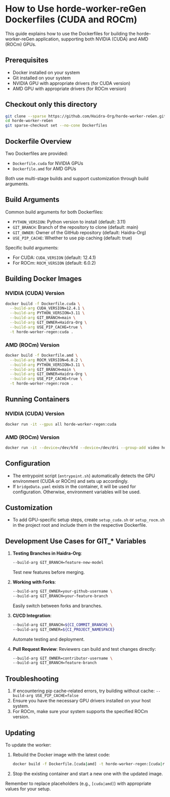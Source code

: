 # How to Use horde-worker-reGen Dockerfiles (CUDA and ROCm)

This guide explains how to use the Dockerfiles for building the horde-worker-reGen application, supporting both NVIDIA (CUDA) and AMD (ROCm) GPUs.

## Prerequisites

- Docker installed on your system
- Git installed on your system
- NVIDIA GPU with appropriate drivers (for CUDA version)
- AMD GPU with appropriate drivers (for ROCm version)

## Checkout only this directory
```bash
git clone --sparse https://github.com/Haidra-Org/horde-worker-reGen.git
cd horde-worker-reGen
git sparse-checkout set --no-cone Dockerfiles
```

## Dockerfile Overview

Two Dockerfiles are provided:
- `Dockerfile.cuda` for NVIDIA GPUs
- `Dockerfile.amd` for AMD GPUs

Both use multi-stage builds and support customization through build arguments.

## Build Arguments

Common build arguments for both Dockerfiles:

- `PYTHON_VERSION`: Python version to install (default: 3.11)
- `GIT_BRANCH`: Branch of the repository to clone (default: main)
- `GIT_OWNER`: Owner of the GitHub repository (default: Haidra-Org)
- `USE_PIP_CACHE`: Whether to use pip caching (default: true)

Specific build arguments:
- For CUDA: `CUDA_VERSION` (default: 12.4.1)
- For ROCm: `ROCM_VERSION` (default: 6.0.2)

## Building Docker Images

### NVIDIA (CUDA) Version

```bash
docker build -f Dockerfile.cuda \
  --build-arg CUDA_VERSION=12.4.1 \
  --build-arg PYTHON_VERSION=3.11 \
  --build-arg GIT_BRANCH=main \
  --build-arg GIT_OWNER=Haidra-Org \
  --build-arg USE_PIP_CACHE=true \
  -t horde-worker-regen:cuda .
```

### AMD (ROCm) Version

```bash
docker build -f Dockerfile.amd \
  --build-arg ROCM_VERSION=6.0.2 \
  --build-arg PYTHON_VERSION=3.11 \
  --build-arg GIT_BRANCH=main \
  --build-arg GIT_OWNER=Haidra-Org \
  --build-arg USE_PIP_CACHE=true \
  -t horde-worker-regen:rocm .
```

## Running Containers

### NVIDIA (CUDA) Version

```bash
docker run -it --gpus all horde-worker-regen:cuda
```

### AMD (ROCm) Version

```bash
docker run -it --device=/dev/kfd --device=/dev/dri --group-add video horde-worker-regen:rocm
```

## Configuration

- The entrypoint script (`entrypoint.sh`) automatically detects the GPU environment (CUDA or ROCm) and sets up accordingly.
- If `bridgeData.yaml` exists in the container, it will be used for configuration. Otherwise, environment variables will be used.

## Customization

- To add GPU-specific setup steps, create `setup_cuda.sh` or `setup_rocm.sh` in the project root and include them in the respective Dockerfile.

## Development Use Cases for GIT_* Variables

1. **Testing Branches in Haidra-Org**:
   ```bash
   --build-arg GIT_BRANCH=feature-new-model
   ```
   Test new features before merging.

2. **Working with Forks**:
   ```bash
   --build-arg GIT_OWNER=your-github-username \
   --build-arg GIT_BRANCH=your-feature-branch
   ```
   Easily switch between forks and branches.

3. **CI/CD Integration**:
   ```bash
   --build-arg GIT_BRANCH=${CI_COMMIT_BRANCH} \
   --build-arg GIT_OWNER=${CI_PROJECT_NAMESPACE}
   ```
   Automate testing and deployment.

4. **Pull Request Review**:
   Reviewers can build and test changes directly:
   ```bash
   --build-arg GIT_OWNER=contributor-username \
   --build-arg GIT_BRANCH=feature-branch
   ```

## Troubleshooting

1. If encountering pip cache-related errors, try building without cache: `--build-arg USE_PIP_CACHE=false`
2. Ensure you have the necessary GPU drivers installed on your host system.
3. For ROCm, make sure your system supports the specified ROCm version.

## Updating

To update the worker:

1. Rebuild the Docker image with the latest code:
   ```bash
   docker build -f Dockerfile.[cuda|amd] -t horde-worker-regen:[cuda|rocm] .
   ```
2. Stop the existing container and start a new one with the updated image.

Remember to replace placeholders (e.g., `[cuda|amd]`) with appropriate values for your setup.
